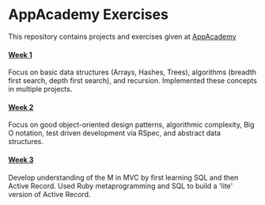 # AppAcademy Exercises

This repository contains projects and exercises given at [AppAcademy](http://appacademy.io)

#### [Week 1](w1)
Focus on basic data structures (Arrays, Hashes, Trees), algorithms (breadth first search, depth first search), and recursion. Implemented these concepts in multiple projects.

#### [Week 2](w2)
Focus on good object-oriented design patterns, algorithmic complexity, Big O notation, test driven development via RSpec, and abstract data structures.

#### [Week 3](w3)
Develop understanding of the M in MVC by first learning SQL and then Active Record. Used Ruby metaprogramming and SQL to build a 'lite' version of Active Record.
